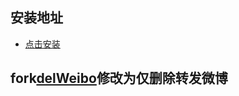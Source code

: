 ## 安装地址

- [点击安装](https://github.com/babybluue/delWeibo/tree/master/dist/delwb.user.js)

## fork[delWeibo](https://github.com/dxhuii/delWeibo)修改为仅删除转发微博
